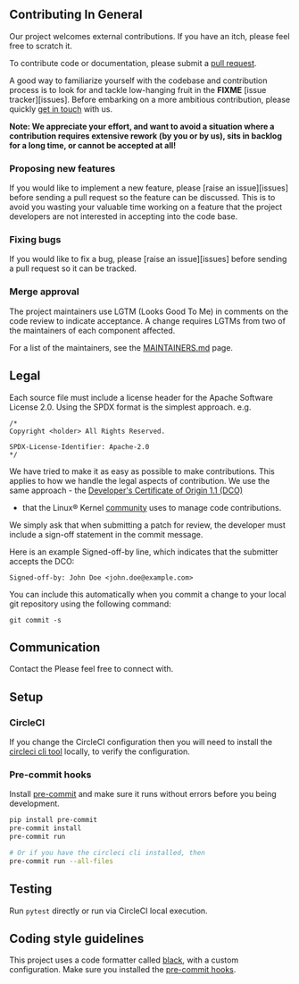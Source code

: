 ## Contributing In General
Our project welcomes external contributions. If you have an itch, please feel
free to scratch it.

To contribute code or documentation, please submit a [pull request](
https://github.com/instana/opentelemetry-python-exporter-instana/pulls).

A good way to familiarize yourself with the codebase and contribution process is
to look for and tackle low-hanging fruit in the **FIXME** [issue tracker][issues].
Before embarking on a more ambitious contribution, please quickly [get in touch](
#communication) with us.

**Note: We appreciate your effort, and want to avoid a situation where a contribution
requires extensive rework (by you or by us), sits in backlog for a long time, or
cannot be accepted at all!**

### Proposing new features

If you would like to implement a new feature, please [raise an issue][issues]
before sending a pull request so the feature can be discussed. This is to avoid
you wasting your valuable time working on a feature that the project developers
are not interested in accepting into the code base.

### Fixing bugs

If you would like to fix a bug, please [raise an issue][issues]
before sending a pull request so it can be tracked.

### Merge approval

The project maintainers use LGTM (Looks Good To Me) in comments on the code
review to indicate acceptance. A change requires LGTMs from two of the
maintainers of each component affected.

For a list of the maintainers, see the [MAINTAINERS.md](MAINTAINERS.md) page.

## Legal

Each source file must include a license header for the Apache
Software License 2.0. Using the SPDX format is the simplest approach.
e.g.

```
/*
Copyright <holder> All Rights Reserved.

SPDX-License-Identifier: Apache-2.0
*/
```

We have tried to make it as easy as possible to make contributions. This
applies to how we handle the legal aspects of contribution. We use the
same approach - the [Developer's Certificate of Origin 1.1 (DCO)](
https://github.com/hyperledger/fabric/blob/master/docs/source/DCO1.1.txt)
- that the Linux® Kernel [community](https://elinux.org/Developer_Certificate_Of_Origin)
uses to manage code contributions.

We simply ask that when submitting a patch for review, the developer
must include a sign-off statement in the commit message.

Here is an example Signed-off-by line, which indicates that the
submitter accepts the DCO:

```
Signed-off-by: John Doe <john.doe@example.com>
```

You can include this automatically when you commit a change to your
local git repository using the following command:

```
git commit -s
```

## Communication
Contact the Please feel free to connect with.

## Setup

### CircleCI

If you change the CircleCI configuration then you will need to install the [circleci cli tool](
https://circleci.com/docs/2.0/local-cli/#alternative-installation-method)
locally, to verify the configuration.

### Pre-commit hooks
Install [pre-commit](https://pre-commit.com/) and make sure it runs without errors
before you being development.

```bash
pip install pre-commit
pre-commit install
pre-commit run

# Or if you have the circleci cli installed, then
pre-commit run --all-files
```

## Testing
Run `pytest` directly or run via CircleCI local execution.

## Coding style guidelines
This project uses a code formatter called [black](https://github.com/psf/black),
with a custom configuration. Make sure you installed the [pre-commit hooks](
#Pre-commit_hooks).
